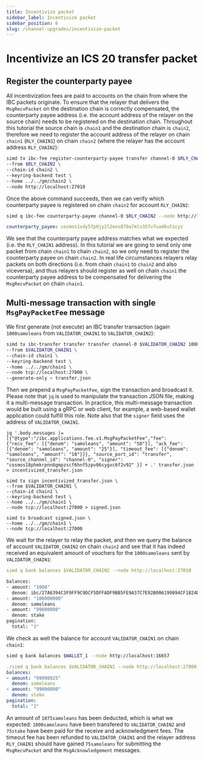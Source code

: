 ```yaml
---
title: Incentivize packet
sidebar_label: Incentivize packet
sidebar_position: 6
slug: /channel-upgrades/incentivize-packet
---
```


# Incentivize an ICS 20 transfer packet

## Register the counterparty payee

All incentivization fees are paid to accounts on the chain from where the IBC packets originate. To ensure that the relayer that delivers the `MsgRecvPacket` on the destination chain is correctly compensated, the counterparty payee address (i.e. the account address of the relayer on the source chain) needs to be registered on the destination chain. Throughout this tutorial the source chain is `chain1` and the destination chain is `chain2`, therefore we need to register the account address of the relayer on chain `chain1` (`RLY_CHAIN1`) on chain `chain2` (where the relayer has the account address `RLY_CHAIN2`):

```bash
simd tx ibc-fee register-counterparty-payee transfer channel-0 $RLY_CHAIN2 $RLY_CHAIN1 \
--from $RLY_CHAIN2 \
--chain-id chain2 \
--keyring-backend test \
--home ../../gm/chain2 \
--node http://localhost:27010
```

Once the above command succeeds, then we can verify which counterparty payee is registered on chain `chain2` for account `RLY_CHAIN2`:

```bash
simd q ibc-fee counterparty-payee channel-0 $RLY_CHAIN2 --node http://localhost:27010
```

```yaml
counterparty_payee: cosmos1vdy5fp0jy2l2ees870a7mls357v7uad6ufzcyz
```

We see that the counterparty payee address matches what we expected (i.e. the `RLY_CHAIN1` address). In this tutorial we are going to send only one packet from chain `chain1` to chain `chain2`, so we only need to register the counterparty payee on chain `chain2`. In real life circumstances relayers relay packets on both directions (i.e. from chain `chain1` to `chain2` and also viceversa), and thus relayers should register as well on chain `chain1` the counterparty payee address to be compensated for delivering the `MsgRecvPacket` on chain `chain1`.


## Multi-message transaction with single `MsgPayPacketFee` message

We first generate (not execute) an IBC transfer transaction (again `1000samoleans` from `VALIDATOR_CHAIN1` to `VALIDATOR_CHAIN2`):

```bash
simd tx ibc-transfer transfer transfer channel-0 $VALIDATOR_CHAIN2 1000samoleans \
--from $VALIDATOR_CHAIN1 \
--chain-id chain1 \
--keyring-backend test \
--home ../../gm/chain1 \
--node tcp://localhost:27000 \
--generate-only > transfer.json
```

Then we prepend a `MsgPayPacketFee`, sign the transaction and broadcast it. Please note that `jq` is used to manipulate the transaction JSON file, making it a multi-message transaction. In practice, this multi-message transaction would be built using a gRPC or web client, for example, a web-based wallet application could fulfill this role. Note also that the `signer` field uses the address of `VALIDATOR_CHAIN1`.

`
jq '.body.messages |= [{"@type":"/ibc.applications.fee.v1.MsgPayPacketFee","fee": {"recv_fee": [{"denom": "samoleans", "amount": "50"}], "ack_fee": [{"denom": "samoleans", "amount": "25"}], "timeout_fee": [{"denom": "samoleans", "amount": "10"}]}, "source_port_id": "transfer", "source_channel_id": "channel-0", "signer": "cosmos18phmkrpnn6gmpzscf6hnf5zpv06sygxc6f2v92" }] + .' transfer.json > incentivized_transfer.json
`

```
simd tx sign incentivized_transfer.json \
--from $VALIDATOR_CHAIN1 \
--chain-id chain1 \
--keyring-backend test \
--home ../../gm/chain1 \
--node tcp://localhost:27000 > signed.json
```

```
simd tx broadcast signed.json \
--home ../../gm/chain1 \
--node tcp://localhost:27000
```

We wait for the relayer to relay the packet, and then we query the balance of account `VALIDATOR_CHAIN2` on chain `chain2` and see that it has indeed received an equivalent amount of vouchers for the `1000samoleans` sent by `VALIDATOR_CHAIN1`:

```yaml
simd q bank balances $VALIDATOR_CHAIN2 --node http://localhost:27010
```

```bash
balances:
- amount: "1000"
  denom: ibc/27A6394C3F9FF9C9DCF5DFFADF9BB5FE9A37C7E92B006199894CF1824DF9AC7C
- amount: "100000000"
  denom: samoleans
- amount: "99000000"
  denom: stake
pagination:
  total: "3"
```

We check as well the balance for account `VALIDATOR_CHAIN1` on chain `chain1`:

```bash
simd q bank balances $WALLET_1 --node http://localhost:16657
```

```yaml
./simd q bank balances $VALIDATOR_CHAIN1 --node http://localhost:27000
balances:
- amount: "99998925"
  denom: samoleans
- amount: "99000000"
  denom: stake
pagination:
  total: "2"
```

An amount of `1075samoleans` has been deducted, which is what we expected: `1000samoleans` have been transfered to `VALIDATOR_CHAIN2` and `75stake` have been paid for the receive and acknowledgment fees. The timeout fee has been refunded to `VALIDATOR_CHAIN1` and the relayer address `RLY_CHAIN1` should have gained `75samoleans` for submitting the `MsgRecvPacket` and the `MsgAcknowledgement` messages.
